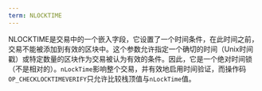```yaml
---
term: NLOCKTIME
---
```


NLOCKTIME是交易中的一个嵌入字段，它设置了一个时间条件，在此时间之前，交易不能被添加到有效的区块中。这个参数允许指定一个确切的时间（Unix时间戳）或特定数量的区块作为交易被认为有效的条件。因此，它是一个绝对时间锁（不是相对的）。`nLockTime`影响整个交易，并有效地启用时间验证，而操作码`OP_CHECKLOCKTIMEVERIFY`只允许比较栈顶值与`nLockTime`值。